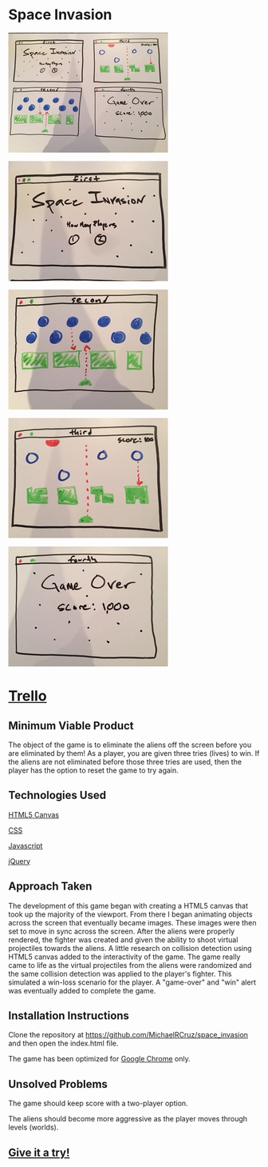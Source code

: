 # Space Invasion

![](assets/IMG_4288.JPG)

![](assets/IMG_4289.JPG)

![](/assets/IMG_4290.JPG)

![](/assets/IMG_4291.JPG)

![](/assets/IMG_4292.JPG)




# [Trello](https://trello.com/b/FAOkPqPi/project-1-practice)


## Minimum Viable Product
The object of the game is to eliminate the aliens off the screen before you are eliminated by them! As a player, you are given three tries (lives) to win. If the aliens are not eliminated before those three tries are used, then the player has the option to reset the game to try again.


## Technologies Used

[HTML5 Canvas](https://developer.mozilla.org/en-US/docs/Web/API/Canvas_API)

[CSS](https://developer.mozilla.org/en-US/docs/Web/CSS)

[Javascript](https://developer.mozilla.org/en-US/docs/Web/JavaScript)

[jQuery](https://jquery.com)


## Approach Taken

The development of this game began with creating a HTML5 canvas that took up the majority of the viewport. From there I began animating objects across the screen that eventually became images. These images were then set to move in sync across the screen. After the aliens were properly rendered, the fighter was created and given the ability to shoot virtual projectiles towards the aliens. A little research on collision detection using HTML5 canvas added to the interactivity of the game. The game really came to life as the virtual projectiles from the aliens were randomized and the same collision detection was applied to the player's fighter. This simulated a win-loss scenario for the player. A "game-over" and "win" alert was eventually added to complete the game.

## Installation Instructions

Clone the repository at https://github.com/MichaelRCruz/space_invasion and then open the index.html file.

The game has been optimized for [Google Chrome](https://www.google.com/chrome/) only.

## Unsolved Problems


The game should keep score with a two-player option.

The aliens should become more aggressive as the player moves through levels (worlds).

## [Give it a try!](https://michaelrcruz.github.io/space_invasion/)
